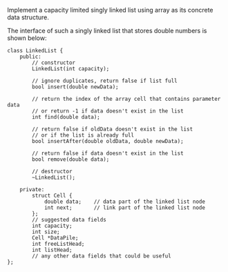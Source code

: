 Implement a capacity limited singly linked list using array as its concrete data structure.

The interface of such a singly linked list that stores double numbers is shown below:
```
class LinkedList {
    public:
        // constructor
        LinkedList(int capacity);

        // ignore duplicates, return false if list full
        bool insert(double newData);

        // return the index of the array cell that contains parameter data
        // or return -1 if data doesn't exist in the list
        int find(double data);

        // return false if oldData doesn't exist in the list
        // or if the list is already full
        bool insertAfter(double oldData, double newData);

        // return false if data doesn't exist in the list
        bool remove(double data);

        // destructor
        ~LinkedList();
    
    private:
        struct Cell {
            double data;    // data part of the linked list node
            int next;       // link part of the linked list node
        };
        // suggested data fields
        int capacity;
        int size;
        Cell *DataPile;
        int freeListHead;
        int listHead;
        // any other data fields that could be useful
};
```